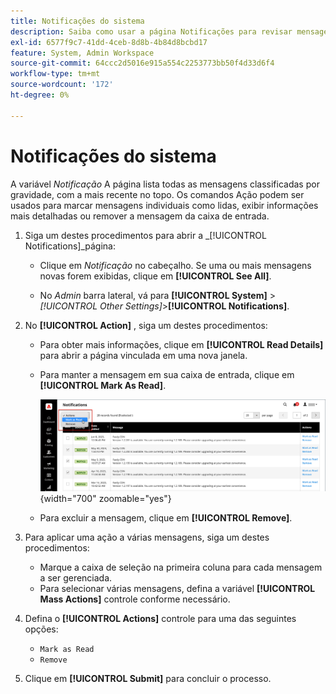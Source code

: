 ```yaml
---
title: Notificações do sistema
description: Saiba como usar a página Notificações para revisar mensagens relacionadas às operações do sistema.
exl-id: 6577f9c7-41dd-4ceb-8d8b-4b84d8bcbd17
feature: System, Admin Workspace
source-git-commit: 64ccc2d5016e915a554c2253773bb50f4d33d6f4
workflow-type: tm+mt
source-wordcount: '172'
ht-degree: 0%

---
```


# Notificações do sistema

A variável _Notificação_ A página lista todas as mensagens classificadas por gravidade, com a mais recente no topo. Os comandos Ação podem ser usados para marcar mensagens individuais como lidas, exibir informações mais detalhadas ou remover a mensagem da caixa de entrada.

1. Siga um destes procedimentos para abrir a _[!UICONTROL Notifications]_página:

   - Clique em _Notificação_ no cabeçalho. Se uma ou mais mensagens novas forem exibidas, clique em **[!UICONTROL See All]**.

   - No _Admin_ barra lateral, vá para **[!UICONTROL System]** > _[!UICONTROL Other Settings]_>**[!UICONTROL Notifications]**.

1. No **[!UICONTROL Action]** , siga um destes procedimentos:

   - Para obter mais informações, clique em **[!UICONTROL Read Details]** para abrir a página vinculada em uma nova janela.

   - Para manter a mensagem em sua caixa de entrada, clique em **[!UICONTROL Mark As Read]**.

     ![Administrador - notificações](./assets/admin-notifications-mark-as-read.png){width="700" zoomable="yes"}

   - Para excluir a mensagem, clique em **[!UICONTROL Remove]**.

1. Para aplicar uma ação a várias mensagens, siga um destes procedimentos:

   - Marque a caixa de seleção na primeira coluna para cada mensagem a ser gerenciada.
   - Para selecionar várias mensagens, defina a variável **[!UICONTROL Mass Actions]** controle conforme necessário.

1. Defina o **[!UICONTROL Actions]** controle para uma das seguintes opções:

   - `Mark as Read`
   - `Remove`

1. Clique em **[!UICONTROL Submit]** para concluir o processo.
